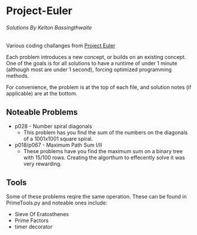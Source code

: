 # Project-Euler
###### _Solutions By Kelton Bassingthwaite_

Various coding challanges from [Project Euler](https://projecteuler.net/)

Each problem introduces a new concept, or builds on an existing concept. 
One of the goals is for all solutions to have a runtime of under 1 minute (although most are under 1 second), forcing optimized programming methods. 

For convenience, the problem is at the top of each file, and solution notes (if applicable) are at the bottom. 


## Noteable Problems

  * p028 - Number spiral diagonals
    - This problem has you find the sum of the numbers on the diagonals of a 1001x1001 square spiral. 
  * p018/p067 - Maximum Path Sum I/II
    - These problems have you find the maximum sum on a binary tree with 15/100 rows. Creating the algorthum to effecently solve it was very rewarding. 
    
    
## Tools
Some of these problems reqire the same operation. These can be found in PrimeTools.py and noteable ones include:
    
   * Sieve Of Eratosthenes
   * Prime Factors
   * timer decorator
